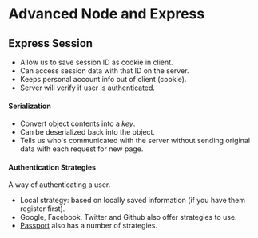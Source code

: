 # Advanced Node and Express

## Express Session
- Allow us to save session ID as cookie in client.
- Can access session data with that ID on the server.
- Keeps personal account info out of client (cookie).
- Server will verify if user is authenticated.

#### Serialization
- Convert object contents into a *key*.
- Can be deserialized back into the object.
- Tells us who's communicated with the server without sending original data with each request for new page.

#### Authentication Strategies
A way of authenticating a user.
- Local strategy: based on locally saved information (if you have them register first).
- Google, Facebook, Twitter and Github also offer strategies to use.
- [Passport](http://www.passportjs.org/) also has a number of strategies.
